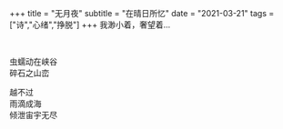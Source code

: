 +++
title = "无月夜"
subtitle = "在晴日所忆"
date = "2021-03-21"
tags = ["诗","心绪","挣脱"]
+++
我渺小着，奢望着...

<!--more-->
<br>

虫蠕动在峡谷<br>
碎石之山峦<br>

越不过<br>
雨滴成海<br>
倾泄宙宇无尽<br>
